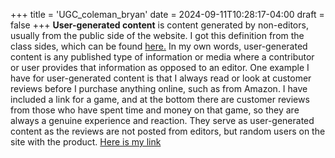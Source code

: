 +++
title = 'UGC_coleman_bryan'
date = 2024-09-11T10:28:17-04:00
draft = false
+++
**User-generated content** is content generated by non-editors, usually from the public side of the website. I got this definition from the class sides, which can be found [here.](https://spencergreenhalgh.com/_302_2024_w3_c1.html#14)
In my own words, user-generated content is any published type of information or media where a contributor or user provides that information as opposed to an editor.
One example I have for user-generated content is that I always read or look at customer reviews before I purchase anything online, such as from Amazon. I have included a link for a game, and at the bottom there are customer reviews from those who have spent time and money on that game, so they are always a genuine experience and reaction. They serve as user-generated content as the reviews are not posted from editors, but random users on the site with the product.
[Here is my link](https://www.amazon.com/Madden-NFL-25-Xbox-X/dp/B0D3P4HV27/ref=asc_df_B0D3P4HV27/?tag=hyprod-20&linkCode=df0&hvadid=692875362841&hvpos=&hvnetw=g&hvrand=10801584644197785728&hvpone=&hvptwo=&hvqmt=&hvdev=c&hvdvcmdl=&hvlocint=&hvlocphy=9014318&hvtargid=pla-2281435179018&mcid=a6d91713b6643d728a5d3818896c8d86&hvocijid=10801584644197785728-B0D3P4HV27-&hvexpln=73&th=1)
